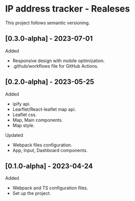 # IP address tracker - Realeses

This project follows semantic versioning.

## [0.3.0-alpha] - 2023-07-01

Added

- Responsive design with mobile optimization.
- .github/workflows file for GitHub Actions.

## [0.2.0-alpha] - 2023-05-25

Added

- ipify api.
- Learflet/React-leaflet map api.
- Leaflet css.
- Map, Main components.
- Map style.

Updated

- Webpack files configuration.
- App, Input, Dashboard components.

## [0.1.0-alpha] - 2023-04-24

Added

- Webpack and TS configuration files.
- Set up the project.
